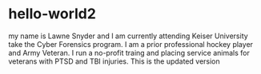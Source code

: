 # hello-world2
my name is Lawne Snyder and I am currently attending Keiser University take the Cyber Forensics program.  I am a prior professional hockey player and Army Veteran.  I run a no-profit traing and placing service animals for veterans with PTSD and TBI injuries.
This is the updated version
